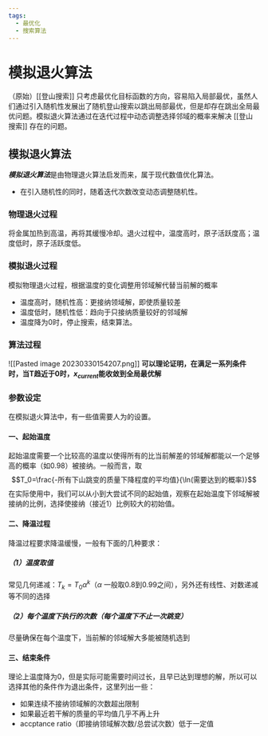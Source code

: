 ```yaml
---
tags:
  - 最优化
  - 搜索算法
---
```


# 模拟退火算法

（原始）[[登山搜索]] 只考虑最优化目标函数的方向，容易陷入局部最优，虽然人们通过引入随机性发展出了随机登山搜索以跳出局部最优，但是却存在跳出全局最优问题。模拟退火算法通过在迭代过程中动态调整选择邻域的概率来解决 [[登山搜索]] 存在的问题。

## 模拟退火算法

***模拟退火算法***是由物理退火算法启发而来，属于现代数值优化算法。
* 在引入随机性的同时，随着迭代次数改变动态调整随机性。

### 物理退火过程

将金属加热到高温，再将其缓慢冷却。退火过程中，温度高时，原子活跃度高；温度低时，原子活跃度低。

### 模拟退火过程

模拟物理退火过程，根据温度的变化调整用邻域解代替当前解的概率
* 温度高时，随机性高：更接纳领域解，即使质量较差
* 温度低时，随机性低：趋向于只接纳质量较好的邻域解
* 温度降为0时，停止搜索，结束算法。

### 算法过程

![[Pasted image 20230330154207.png]]
**可以理论证明，在满足一系列条件时，当T趋近于0时，$x_{current}$能收敛到全局最优解**

### 参数设定

在模拟退火算法中，有一些值需要人为的设置。

#### 一、起始温度

起始温度需要一个比较高的温度以使得所有的比当前解差的邻域解都能以一个足够高的概率（如0.98）被接纳。一般而言，取
$$T_0=\frac{-所有下山跳变的质量下降程度的平均值}{\ln(需要达到的概率)}$$
在实际使用中，我们可以从小到大尝试不同的起始值，观察在起始温度下邻域解被接纳的比例，选择使接纳（接近1）比例较大的初始值。

#### 二、降温过程

降温过程要求降温缓慢，一般有下面的几种要求：

##### （1）温度取值

常见几何递减：$T_k=T_0\alpha^k$（$\alpha$ 一般取0.8到0.99之间），另外还有线性、对数递减等不同的选择

##### （2）每个温度下执行的次数（每个温度下不止一次跳变）

尽量确保在每个温度下，当前解的邻域解大多能被随机选到

#### 三、结束条件

理论上温度降为0，但是实际可能需要时间过长，且早已达到理想的解，所以可以选择其他的条件作为退出条件，这里列出一些：
* 如果连续不接纳领域解的次数超出限制
* 如果最近若干解的质量的平均值几乎不再上升
* accptance ratio（即接纳领域解次数/总尝试次数）低于一定值